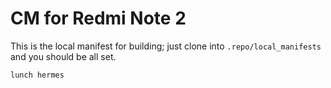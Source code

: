 # CM for Redmi Note 2

This is the local manifest for building; just clone into `.repo/local_manifests`
and you should be all set.

```sh
lunch hermes
```

<!-- vim:set ai et ts=4 sw=4 sts=4 fenc=utf-8: -->
